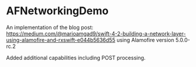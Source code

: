 # AFNetworkingDemo
An implementation of the blog post: https://medium.com/@marioamgad9/swift-4-2-building-a-network-layer-using-alamofire-and-rxswift-e044b5636d55
using Alamofire version 5.0.0-rc.2

Added additional capabilities including POST processing.
